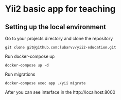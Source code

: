 # Yii2 basic app for teaching

## Setting up the local environment

Go to your projects directory and clone the repository
```
git clone git@github.com:lubarvv/yii2-education.git
```

Run docker-compose up
```
docker-compose up -d
```

Run migrations
```
docker-compose exec app ./yii migrate
```

After you can see interface in the http://localhost:8000
